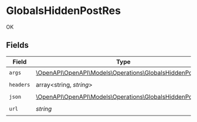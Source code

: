 # GlobalsHiddenPostRes

OK


## Fields

| Field                                                                                                        | Type                                                                                                         | Required                                                                                                     | Description                                                                                                  |
| ------------------------------------------------------------------------------------------------------------ | ------------------------------------------------------------------------------------------------------------ | ------------------------------------------------------------------------------------------------------------ | ------------------------------------------------------------------------------------------------------------ |
| `args`                                                                                                       | [\OpenAPI\OpenAPI\Models\Operations\GlobalsHiddenPostArgs](../../Models/Operations/GlobalsHiddenPostArgs.md) | :heavy_check_mark:                                                                                           | N/A                                                                                                          |
| `headers`                                                                                                    | array<string, *string*>                                                                                      | :heavy_check_mark:                                                                                           | N/A                                                                                                          |
| `json`                                                                                                       | [\OpenAPI\OpenAPI\Models\Operations\GlobalsHiddenPostJson](../../Models/Operations/GlobalsHiddenPostJson.md) | :heavy_check_mark:                                                                                           | N/A                                                                                                          |
| `url`                                                                                                        | *string*                                                                                                     | :heavy_check_mark:                                                                                           | N/A                                                                                                          |